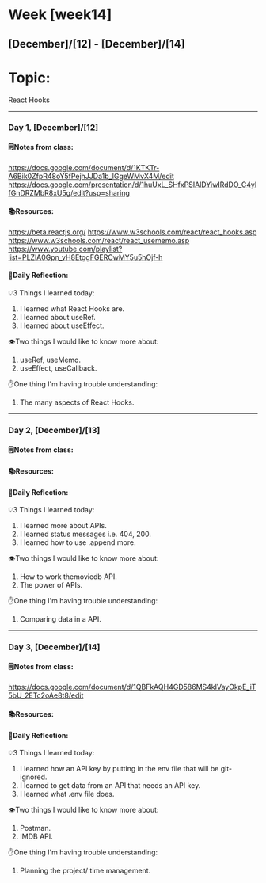 # Week [week14]
## [December]/[12] - [December]/[14]

# Topic:
React Hooks
___

### Day 1, [December]/[12]

#### 🗒️Notes from class:
https://docs.google.com/document/d/1KTKTr-A6Bik0ZfpR48oY5fPejhJJDa1b_lGgeWMvX4M/edit
https://docs.google.com/presentation/d/1huUxL_SHfxPSIAlDYiwIRdDO_C4ylfGnDRZMbR8xU5g/edit?usp=sharing

#### 📚Resources:
https://beta.reactjs.org/
https://www.w3schools.com/react/react_hooks.asp
https://www.w3schools.com/react/react_usememo.asp
https://www.youtube.com/playlist?list=PLZlA0Gpn_vH8EtggFGERCwMY5u5hOjf-h

#### 💭Daily Reflection:

💡3 Things I learned today:
1. I learned what React Hooks are.
2. I learned about useRef.
3. I learned about useEffect.

👁️Two things I would like to know more about:
1. useRef, useMemo.
2. useEffect, useCallback.

✋One thing I'm having trouble understanding:
1. The many aspects of React Hooks.


___

### Day 2, [December]/[13]

#### 🗒️Notes from class:

#### 📚Resources:


#### 💭Daily Reflection:

💡3 Things I learned today:
1. I learned more about APIs.
2. I learned status messages i.e. 404, 200.
3. I learned how to use .append more.

👁️Two things I would like to know more about:
1. How to work themoviedb API.
2. The power of APIs.

✋One thing I'm having trouble understanding:
1. Comparing data in a API.

___

### Day 3, [December]/[14]

#### 🗒️Notes from class:
https://docs.google.com/document/d/1QBFkAQH4GD586MS4kIVayOkpE_iT5bU_2ETc2oAe8t8/edit

#### 📚Resources:

#### 💭Daily Reflection:

💡3 Things I learned today:
1. I learned how an API key by putting in the env file that will be git-ignored.
2. I learned to get data from an API that needs an API key.
3. I learned what .env file does.

👁️Two things I would like to know more about:
1. Postman.
2. IMDB API.

✋One thing I'm having trouble understanding:
1. Planning the project/ time management.
 

